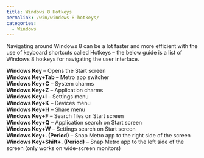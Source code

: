 ```yaml
---
title: Windows 8 Hotkeys
permalink: /win/windows-8-hotkeys/
categories:
  - Windows
---
```

<p class="Style1">
  Navigating around Windows 8 can be a lot faster and more efficient with the use of keyboard shortcuts called Hotkeys – the below guide is a list of Windows 8 hotkeys for navigating the user interface.
</p>

<p class="Style1">
  <b>Windows Key</b> &#8211; Opens the Start screen<br /> <b>Windows Key+Tab</b> &#8211; Metro app switcher<br /> <b>Windows Key+C</b> &#8211; System charms<br /> <b>Windows Key+Z</b> &#8211; Application charms<br /> <b>Windows Key+I</b> &#8211; Settings menu<br /> <b>Windows Key+K</b> &#8211; Devices menu<br /> <b>Windows Key+H</b> &#8211; Share menu<br /> <b>Windows Key+F</b> &#8211; Search files on Start screen<br /> <b>Windows Key+Q</b> &#8211; Application search on Start screen<br /> <b>Windows Key+W</b> &#8211; Settings search on Start screen<br /> <b>Windows Key+. (Period)</b> &#8211; Snap Metro app to the right side of the screen<br /> <b>Windows Key+Shift+. (Period)</b> &#8211; Snap Metro app to the left side of the screen (only works on wide-screen monitors)
</p>
